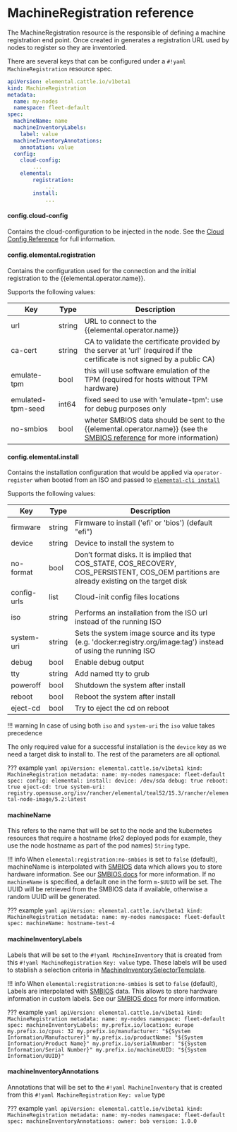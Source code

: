 # MachineRegistration reference

The MachineRegistration resource is the responsible of defining a machine registration end point. Once created in generates a registration URL used by nodes to register so they are inventoried.

There are several keys that can be configured under a `#!yaml MachineRegistration` resource spec.


```yaml title="MachineRegistration"
apiVersion: elemental.cattle.io/v1beta1
kind: MachineRegistration
metadata:
  name: my-nodes
  namespace: fleet-default
spec:
  machineName: name
  machineInventoryLabels:
    label: value
  machineInventoryAnnotations:
    annotation: value
  config:
    cloud-config:
        ...
    elemental:
        registration:
            ...
        install:
            ... 
```

#### config.cloud-config

Contains the cloud-configuration to be injected in the node. See the [Cloud Config Reference](cloud-config-reference.md) for full information.

#### config.elemental.registration
Contains the configuration used for the connection and the initial registration to the {{elemental.operator.name}}.

Supports the following values:

| Key               | Type              | Description                                                                                                                       |
|-------------------|-------------------|-----------------------------------------------------------------------------------------------------------------------------------|
| url               | string            | URL to connect to the {{elemental.operator.name}}                                                                                 |
| ca-cert           | string            | CA to validate the certificate provided by the server at 'url' (required if the certificate is not signed by a public CA)         |
| emulate-tpm       | bool              | this will use software emulation of the TPM (required for hosts without TPM hardware)                                             |
| emulated-tpm-seed | int64             | fixed seed to use with 'emulate-tpm': use for debug purposes only                                                                 |
| no-smbios         | bool              | wheter SMBIOS data should be sent to the {{elemental.operator.name}} (see the [SMBIOS reference](smbios.md) for more information) |

#### config.elemental.install

Contains the installation configuration that would be applied via `operator-register` when booted from an ISO and passed to [`elemental-cli install`](https://github.com/rancher/elemental-cli/blob/main/docs/elemental_install.md)

Supports the following values:

| Key         | Type   | Description                                                                                                                                |
|-------------|--------|--------------------------------------------------------------------------------------------------------------------------------------------|
| firmware    | string | Firmware to install ('efi' or 'bios') (default "efi")                                                                                      |
| device      | string | Device to install the system to                                                                                                            |
| no-format   | bool   | Don’t format disks. It is implied that COS_STATE, COS_RECOVERY, COS_PERSISTENT, COS_OEM partitions are already existing on the target disk |
| config-urls | list   | Cloud-init config files locations                                                                                                          |
| iso         | string | Performs an installation from the ISO url instead of the running ISO                                                                       |
| system-uri  | string | Sets the system image source and its type (e.g. 'docker:registry.org/image:tag') instead of using the running ISO                          |
| debug       | bool   | Enable debug output                                                                                                                        |
| tty         | string | Add named tty to grub                                                                                                                      |
| poweroff    | bool   | Shutdown the system after install                                                                                                          |
| reboot      | bool   | Reboot the system after install                                                                                                            |
| eject-cd    | bool   | Try to eject the cd on reboot                                                                                                              |

!!! warning
    In case of using both `iso` and `system-uri` the `iso` value takes precedence

The only required value for a successful installation is the `device` key as we need a target disk to install to. The rest of the parameters are all optional.

??? example
    ```yaml
    apiVersion: elemental.cattle.io/v1beta1
    kind: MachineRegistration
    metadata:
      name: my-nodes
      namespace: fleet-default
    spec:
      config:
        elemental:
          install:
            device: /dev/sda
            debug: true
            reboot: true
            eject-cd: true
            system-uri: registry.opensuse.org/isv/rancher/elemental/teal52/15.3/rancher/elemental-node-image/5.2:latest
    ```

#### machineName

This refers to the name that will be set to the node and the kubernetes resources that require a hostname (rke2 deployed pods for example, they use the node hostname as part of the pod names)
`String` type.

!!! info
    When `elemental:registration:no-smbios` is set to `false` (default), machineName is interpolated with [SMBIOS](https://www.dmtf.org/standards/smbios) data which allows you to store hardware information.
    See our [SMBIOS docs](smbios.md) for more information.
    If no `machineName` is specified, a default one in the form `m-$UUID` will be set.
    The UUID will be retrieved from the SMBIOS data if available, otherwise a random UUID will be generated.

??? example
    ```yaml
    apiVersion: elemental.cattle.io/v1beta1
    kind: MachineRegistration
    metadata:
      name: my-nodes
      namespace: fleet-default
    spec:
      machineName: hostname-test-4
    ```

#### machineInventoryLabels

Labels that will be set to the `#!yaml MachineInventory` that is created from this `#!yaml MachineRegistration`
`Key: value` type. These labels will be used to stablish a selection criteria in [MachineInventorySelectorTemplate](machineinventoryselectortemplate-reference.md).

!!! info
    When `elemental:registration:no-smbios` is set to `false` (default), Labels are interpolated with [SMBIOS](https://www.dmtf.org/standards/smbios) data. This allows to store hardware information in custom labels.
    See our [SMBIOS docs](smbios.md) for more information.

??? example
    ```yaml
    apiVersion: elemental.cattle.io/v1beta1
    kind: MachineRegistration
    metadata:
      name: my-nodes
      namespace: fleet-default
    spec:
      machineInventoryLabels:
        my.prefix.io/location: europe
        my.prefix.io/cpus: 32
        my.prefix.io/manufacturer: "${System Information/Manufacturer}"
        my.prefix.io/productName: "${System Information/Product Name}"
        my.prefix.io/serialNumber: "${System Information/Serial Number}"
        my.prefix.io/machineUUID: "${System Information/UUID}"
    ```

#### machineInventoryAnnotations

Annotations that will be set to the `#!yaml MachineInventory` that is created from this `#!yaml MachineRegistration`
`Key: value` type

??? example
    ```yaml
    apiVersion: elemental.cattle.io/v1beta1
    kind: MachineRegistration
    metadata:
      name: my-nodes
      namespace: fleet-default
    spec:
      machineInventoryAnnotations:
        owner: bob
        version: 1.0.0
    ```
